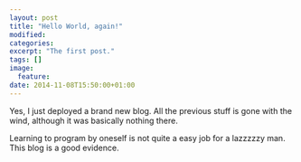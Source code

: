 ```yaml
---
layout: post
title: "Hello World, again!"
modified:
categories: 
excerpt: "The first post."
tags: []
image:
  feature:
date: 2014-11-08T15:50:00+01:00
---
```

Yes, I just deployed a brand new blog. All the previous stuff is gone with the wind, although it was basically nothing there.

Learning to program by oneself is not quite a easy job for a lazzzzzy man. This blog is a good evidence.
